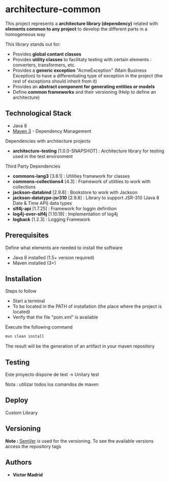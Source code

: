 # architecture-common

This project represents a **architecture library (dependency)** related with **elements common to any project** to develop the different parts in a homogeneous way

This library stands out for:

* Provides  **global contant classes**
* Provides **utility classes** to facilitaty testing with certain elements : converters, transformers, etc.
* Provides a **generic exception** "AcmeException" (Main Business Exception) to have a differentiating type of exception in the project (the rest of exceptions should inherit from it)
* Provides  an **abstract component for generating entities or models** 
* Define **common frameworks** and their versioning (Help to define an architecture)

## Technological Stack

* Java 8
* [Maven 3](https://maven.apache.org/) - Dependency Management

Dependencies with architecture projects

* **architecture-testing** [1.0.0-SNAPSHOT] : Architecture library for testing used in the test environment

Third Party Dependencies

* **commons-lang3** [3.8.1] : Utilities framework for classes
* **commons-collections4** [4.3] : Framework of utilities to work with collections
* **jackson-databind** [2.9.8] : Bookstore to work with Jackson
* **jackson-datatype-jsr310** [2.9.8] : Library to support JSR-310 (Java 8 Date & Time API) data types
* **slf4j-api** [1.7.25] : Framework for loggin definition
* **log4j-over-slf4j** [1.10.19] : Implementation of log4j
* **logback** [1.2.3] : Logging Framework

## Prerequisites

Define what elements are needed to install the software

* Java 8 installed (1.5+ version required)
* Maven installed  (3+)


## Installation

Steps to follow

* Start a terminal
* To be located in the PATH of installation (the place where the project is located)
* Verify that the file "pom.xml" is available

Execute the following command

```bash
mvn clean install
```

The result will be the generation of an artifact in your maven repository


## Testing

Este proyecto dispone de test -> Unitary test

Nota : utilizar todos los comandos de maven

## Deploy

Custom Library


## Versioning

**Note :** [SemVer](http://semver.org/) is used for the versioning. 
To see the available versions access the repository tags

## Authors

* **Víctor Madrid**
